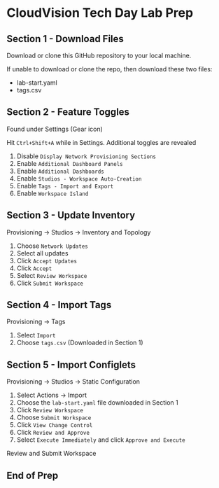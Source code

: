 # CloudVision Tech Day Lab Prep

## Section 1 - Download Files

Download or clone this GitHub repository to your local machine.

If unable to download or clone the repo, then download these two files:

- lab-start.yaml
- tags.csv

## Section 2 - Feature Toggles

Found under Settings (Gear icon)

Hit `Ctrl+Shift+A` while in Settings. Additional toggles are revealed

1. Disable `Display Network Provisioning Sections`
2. Enable `Additional Dashboard Panels`
3. Enable `Additional Dashboards`
4. Enable `Studios - Workspace Auto-Creation`
5. Enable `Tags - Import and Export`
6. Enable `Workspace Island`

## Section 3 - Update Inventory

Provisioning → Studios → Inventory and Topology

1. Choose `Network Updates`
2. Select all updates
3. Click `Accept Updates`
4. Click `Accept`
5. Select `Review Workspace`
6. Click `Submit Workspace`

## Section 4 - Import Tags

Provisioning → Tags

1. Select `Import`
2. Choose `tags.csv` (Downloaded in Section 1)

## Section 5 - Import Configlets

 Provisioning → Studios → Static Configuration

1. Select Actions → Import
2. Choose the `lab-start.yaml` file downloaded in Section 1
3. Click `Review Workspace`
4. Choose `Submit Workspace`
5. Click `View Change Control`
6. Click `Review and Approve`
7. Select `Execute Immediately` and click `Approve and Execute`

Review and Submit Workspace

## End of Prep
